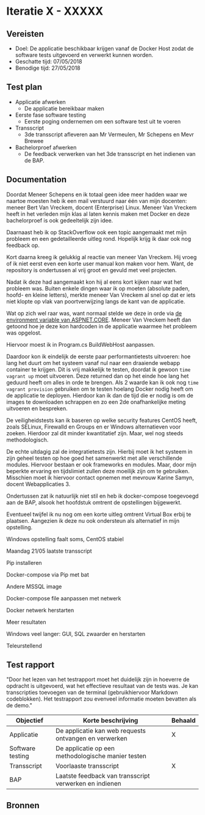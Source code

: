 # Iteratie X - XXXXX

## Vereisten

- Doel: De applicatie beschikbaar krijgen vanaf de Docker Host zodat de software tests uitgevoerd en verwerkt kunnen worden.
- Geschatte tijd: 07/05/2018
- Benodige tijd: 27/05/2018

## Test plan
- Applicatie afwerken
    - De applicatie bereikbaar maken
- Eerste fase software testing
    - Eerste poging ondernemen om een software test uit te voeren
- Transscript
    - 3de transscript afleveren aan Mr Vermeulen, Mr Schepens en Mevr Brewee
- Bachelorproef afwerken
    - De feedback verwerken van het 3de transscript en het indienen van de BAP.

## Documentation

Doordat Meneer Schepens en ik totaal geen idee meer hadden waar we naartoe moesten heb ik een mail verstuurd naar één van mijn docenten: meneer Bert Van Vreckem, docent (Enterprise) Linux. Meneer Van Vreckem heeft in het verleden mijn klas al laten kennis maken met Docker en deze bachelorproef is ook gedeeltelijk zijn idee.

Daarnaast heb ik op StackOverflow ook een topic aangemaakt met mijn probleem en een gedetailleerde uitleg rond. Hopelijk krijg ik daar ook nog feedback op.

Kort daarna kreeg ik gelukkig al reactie van meneer Van Vreckem. Hij vroeg of ik niet eerst even een korte user manual kon maken voor hem. Want, de repository is ondertussen al vrij groot en gevuld met veel projecten.

Nadat ik deze had aangemaakt kon hij al eens kort kijken naar wat het probleem was. Buiten enkele dingen waar ik op moeten (absolute paden, hoofd- en kleine letters), merkte meneer Van Vreckem al snel op dat er iets niet klopte op vlak van poortverwijzing langs de kant van de applicatie.

Wat op zich wel raar was, want normaal stelde we deze in orde via [de environment variable van ASPNET.CORE](https://docs.microsoft.com/en-us/aspnet/core/fundamentals/hosting?view=aspnetcore-2.0&tabs=aspnetcore2x). Meneer Van Vreckem heeft dan getoond hoe je deze kon hardcoden in de applicatie waarmee het probleem was opgelost.

Hiervoor moest ik in Program.cs BuildWebHost aanpassen.

Daardoor kon ik eindelijk de eerste paar performantietests uitvoeren: hoe lang het duurt om het systeem vanaf nul naar een draaiende webapp container te krijgen. Dit is vrij makkelijk te testen, doordat ik gewoon `time vagrant up` moet uitvoeren. Deze returned dan op het einde hoe lang het geduurd heeft om alles in orde te brengen. Als 2 waarde kan ik ook nog `time vagrant provision` gebruiken om te testen hoelang Docker nodig heeft om de applicatie te deployen. Hierdoor kan ik dan de tijd die er nodig is om de images te downloaden schrappen en zo een 2de onafhankelijke meting uitvoeren en bespreken.

De veiligheidstests kan ik baseren op welke security features CentOS heeft, zoals SELinux, Firewalld en Groups en er Windows alternatieven voor zoeken. Hierdoor zal dit minder kwantitatief zijn. Maar, wel nog steeds methodologisch.

De echte uitdagig zal de integratietests zijn. Hierbij moet ik het systeem in zijn geheel testen op hoe goed het samenwerkt met alle verschillende modules. Hiervoor bestaan er ook frameworks en modules. Maar, door mijn beperkte ervaring en tijdslimiet zullen deze moeilijk zijn om te gebruiken. Misschien moet ik hiervoor contact opnemen met mevrouw Karine Samyn, docent Webapplicaties 3.

Ondertussen zat ik natuurlijk niet stil en heb ik docker-compose toegevoegd aan de BAP, alsook het hoofdstuk omtrent de opstellingen bijgewerkt.

Eventueel twijfel ik nu nog om een korte uitleg omtrent Virtual Box erbij te plaatsen. Aangezien ik deze nu ook ondersteun als alternatief in mijn opstelling.

Windows opstelling faalt soms, CentOS stabiel

Maandag 21/05 laatste transscript

Pip installeren

Docker-compose via Pip met bat

Andere MSSQL image

Docker-compose file aanpassen met netwerk

Docker netwerk herstarten

Meer resultaten

Windows veel langer: GUI, SQL zwaarder en herstarten

Teleurstellend

## Test rapport

"Door het lezen van het testrapport moet het duidelijk zijn in hoeverre de opdracht is uitgevoerd, wat het effectieve resultaat van de tests was. Je kan transcripties toevoegen van de terminal (gebruikhiervoor Markdown codeblokken). Het testrapport zou evenveel informatie moeten bevatten als de demo."

|Objectief|Korte beschrijving|Behaald|
|---------|------------------|-------|
|Applicatie|De applicatie kan web requests ontvangen en verwerken|X|
|Software testing|De applicatie op een methodologische manier testen||
|Transscript|Voorlaaste transscript|X|
|BAP|Laatste feedback van transscript verwerken en indienen||

## Bronnen
